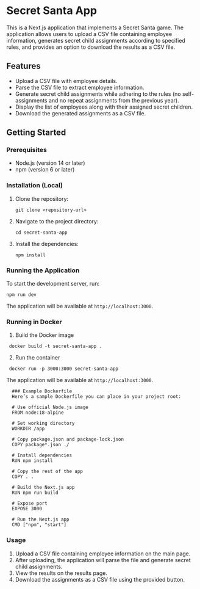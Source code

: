 # Secret Santa App

This is a Next.js application that implements a Secret Santa game. The application allows users to upload a CSV file containing employee information, generates secret child assignments according to specified rules, and provides an option to download the results as a CSV file.

## Features

- Upload a CSV file with employee details.
- Parse the CSV file to extract employee information.
- Generate secret child assignments while adhering to the rules (no self-assignments and no repeat assignments from the previous year).
- Display the list of employees along with their assigned secret children.
- Download the generated assignments as a CSV file.

## Getting Started

### Prerequisites

- Node.js (version 14 or later)
- npm (version 6 or later)

### Installation (Local)

1. Clone the repository:

   ```
   git clone <repository-url>
   ```

2. Navigate to the project directory:

   ```
   cd secret-santa-app
   ```

3. Install the dependencies:

   ```
   npm install
   ```

### Running the Application

To start the development server, run:

```
npm run dev
```

The application will be available at `http://localhost:3000`.




### Running in Docker

1. Build the Docker image

  ```
   docker build -t secret-santa-app .
   ```

2. Run the container

  ```
   docker run -p 3000:3000 secret-santa-app
   ```
   The application will be available at `http://localhost:3000`.



      ### Example Dockerfile
      Here’s a sample Dockerfile you can place in your project root:

      # Use official Node.js image
      FROM node:18-alpine

      # Set working directory
      WORKDIR /app

      # Copy package.json and package-lock.json
      COPY package*.json ./

      # Install dependencies
      RUN npm install

      # Copy the rest of the app
      COPY . .

      # Build the Next.js app
      RUN npm run build

      # Expose port
      EXPOSE 3000

      # Run the Next.js app
      CMD ["npm", "start"]


### Usage

1. Upload a CSV file containing employee information on the main page.
2. After uploading, the application will parse the file and generate secret child assignments.
3. View the results on the results page.
4. Download the assignments as a CSV file using the provided button.

